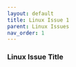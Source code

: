 ```yaml
---
layout: default
title: Linux Issue 1
parent: Linux Issues
nav_order: 1
---
```


### Linux Issue Title

